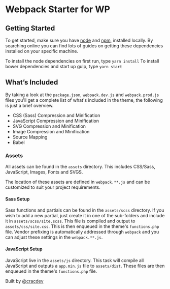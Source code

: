 # Webpack Starter for WP

## Getting Started
To get started, make sure you have [node](https://nodejs.org/) and [npm](https://www.npmjs.com/), installed locally. By searching online you can find lots of guides on getting these dependencies installed on your specific machine.

To install the node dependencies on first run, type `yarn install`
To install bower dependencies and start up gulp, type `yarn start`

## What’s Included
By taking a look at the `package.json`, `webpack.dev.js` and `webpack.prod.js` files you'll get a complete list of what's included in the theme, the following is just a brief overview.

* CSS (Sass) Compression and Minification
* JavaScript Compression and Minification
* SVG Compression and Minification
* Image Compression and Minification
* Source Mapping
* Babel

### Assets

All assets can be found in the `assets` directory. This includes CSS/Sass, JavaScript, Images, Fonts and SVGS.

The location of these assets are defined in  `webpack.**.js` and can be customized to suit your project requirements.

#### Sass Setup
Sass functions and partials can be found in the `assets/scss` directory. If you wish to add a new partial, just create it in one of the sub-folders and include it in `assets/scss/site.scss`. This file is compiled and output to `assets/css/site.css`. This is then enqueued in the theme's `functions.php` file. Vendor prefixing is automatically addressed through `webpack` and you can adjust these settings in the `webpack.**.js`.

#### JavaScript Setup
JavaScript live in the `assets/js` directory. This task will compile all JavaScript and outputs a `app.min.js` file to `assets/dist`. These files are then enqueued in the theme's `functions.php` file.

Built by [@cracdev](https://github.com/cracdev)
